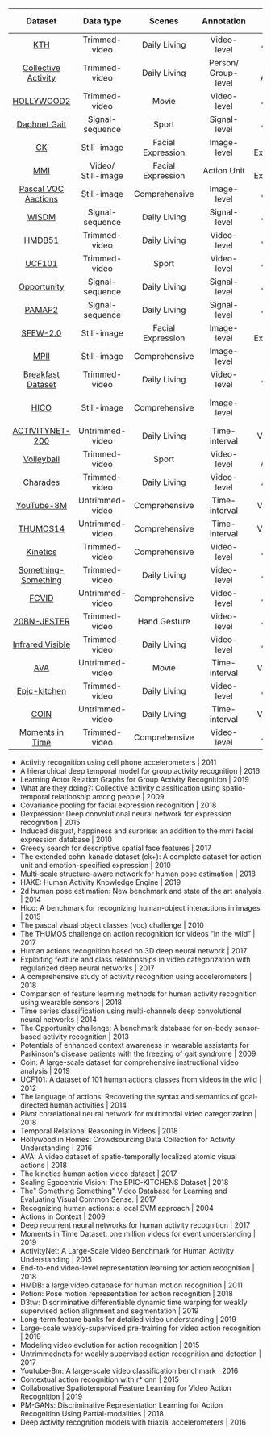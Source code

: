 |Dataset | Data type | Scenes | Annotation | Task | \#Examples/<br/>\#Classes | SOTA/<br/>benchmark  |
|:---:|:---:|:---:|:---:|:---:|:---:|:---:|
|[KTH](http://www.nada.kth.se/<br/>cvap/<br/>actions/) | Trimmed-video | Daily Living | Video-level | Action Recognition | 2391/<br/>6 | 98.9\% |
|[Collective Activity](http://vhosts.eecs.umich.edu/<br/>vision//activity-dataset.html) | Trimmed-video | Daily Living | Person/<br/>Group-level | Group ActivityRecognition | 44/<br/>5 | 91.0\% |
|[HOLLYWOOD2](https://www.di.ens.fr/~laptev/<br/>actions/<br/>hollywood2/) |Trimmed-video | Movie | Video-level | Action Recognition | 3,669/<br/>12 | 73.7\% |
|[Daphnet Gait](https://archive.ics.uci.edu/<br/>ml/<br/>datasets/<br/>Daphnet+Freezing+of+Gait) | Signal-sequence | Sport | Signal-level | Action Recognition | 1,917,887/<br/>2 | 94.1\%  |
|[CK](http://www.consortium.ri.cmu.edu/<br/>ckagree/) | Still-image | Facial Expression | Image-level | Facial ExpressionRecognition | 327/<br/>7 | 88.7\% |
|[MMI](https://mmifacedb.eu/) | Video/<br/>Still-image | Facial Expression | Action Unit | Facial ExpressionRecognition | 2900/<br/>6 | 98.6\% |
|[Pascal VOC Aactions](https://www2.eecs.berkeley.edu/<br/>Research/<br/>Projects/<br/>CS/<br/>vision/<br/>shape/<br/>action/) | Still-image | Comprehensive | Image-level | Action Recognition | 11,530/<br/>20 | 90.2\% |
|[WISDM](http://www.cis.fordham.edu/<br/>wisdm/<br/>dataset.php) | Signal-sequence | Daily Living | Signal-level | Action Recognition | 1098213/<br/>6 | 98.2\%  |
|[HMDB51](http://serre-lab.clps.brown.edu/<br/>resource/<br/>hmdb-a-large-human-motion-database/) |Trimmed-video | Daily Living | Video-level | Action Recognition | 6,766/<br/>51 | 82.1\% |
|[UCF101](https://www.crcv.ucf.edu/<br/>data/<br/>UCF101.php) |Trimmed-video | Sport | Video-level | Action Recognition | 13,320/<br/>101 | 98.2\% |
|[Opportunity](https://archive.ics.uci.edu/<br/>ml/<br/>datasets/<br/>opportunity+activity+recognition) | Signal-sequence | Daily Living | Signal-level | Action Recognition | 701,366/<br/>16 | 91.8\%  |
|[PAMAP2](https://archive.ics.uci.edu/<br/>ml/<br/>datasets/<br/>pamap2+physical+activity+monitoring) | Signal-sequence | Daily Living | Signal-level | Action Recognition | 2,844,868/<br/>18 | 91.0\%  |
|[SFEW-2.0](https://cs.anu.edu.au/<br/>few/) | Still-image | Facial Expression | Image-level | Facial ExpressionRecognition | 1394/<br/>7 | 58.1\% |
|[MPII](http://human-pose.mpi-inf.mpg.de/) | Still-image | Comprehensive | Image-level | Pose Estimation | 24920/<br/>410 | 92.1\% |
|[Breakfast Dataset](http://serre-lab.clps.brown.edu/<br/>resource/<br/>breakfast-actions-dataset/) |Trimmed-video | Daily Living | Video-level | Action Recognition | 1,989/<br/>10 | 45.7\% |
|[HICO](http://www-personal.umich.edu/~ywchao/<br/>hico/) | Still-image | Comprehensive | Image-level | Human-Object Interaction Recognition | 47774/<br/>117 | 47.1\% |
|[ACTIVITYNET-200](http://activity-net.org/) |Untrimmed-video | Daily Living | Time-interval | Video Understanding | 19,994/<br/>200 | 91.3\%  |
|[Volleyball](https://github.com/<br/>mostafa-saad/<br/>deep-activity-rec) | Trimmed-video | Sport | Video-level | Group ActivityRecognition | 4830/<br/>8 | 92.6\% |
|[Charades](https://allenai.org/<br/>plato/<br/>charades/) |Trimmed-video | Daily Living | Video-level | Action Recognition | 9,848/<br/>157 | 43.4\% |
|[YouTube-8M](https://research.google.com/<br/>youtube8m/) |Untrimmed-video | Comprehensive | Time-interval | Video Understanding | 6,100,000/<br/>3862 | 85.0\% |
|[THUMOS14](https://www.crcv.ucf.edu/<br/>THUMOS14/) | Untrimmed-video | Comprehensive | Time-interval | Video Understanding | 18404/<br/>101 | 82.2\%  |
|[Kinetics](https://deepmind.com/<br/>research/<br/>open-source/<br/>kinetics) |Trimmed-video |  Comprehensive | Video-level | Action Recognition | 300,000/<br/>700 | 82.8\% |
|[Something-Something](https://20bn.com/<br/>datasets/<br/>something-something) |Trimmed-video | Daily Living | Video-level | Action Recognition | 220,847/<br/>174 | 51.6\% |
|[FCVID](http://bigvid.fudan.edu.cn/<br/>FCVID/) |Untrimmed-video | Comprehensive | Video-level | Action Recognition | 91,223/<br/>239 | 77.6\% |
|[20BN-JESTER](https://20bn.com/<br/>datasets/<br/>jester) | Trimmed-video | Hand Gesture | Video-level | Action Recognition | 148000/<br/>27 | 94.8\% |
|[Infrared Visible](http://www.escience.cn/<br/>people/<br/>gaochenqiang/<br/>Publications.html) | Trimmed-video | Daily Living | Video-level | Action Recognition | 1200/<br/>12 | 80.2\% |
|[AVA](https://research.google.com/<br/>ava/) |Untrimmed-video | Movie | Time-interval | Video Understanding  | 57,600/<br/>80 | 27.2\% |
|[Epic-kitchen](https://epic-kitchens.github.io/<br/>2018) |Trimmed-video | Daily Living | Video-level | Action Recognition | 432/<br/>149 | 34.5\% |
|[COIN](https://coin-dataset.github.io/) | Untrimmed-video | Daily Living | Time-interval | Video Understanding | 11827/<br/>180 | 88.0\% |
|[Moments in Time](http://moments.csail.mit.edu/) |Trimmed-video | Comprehensive | Video-level | Action Recognition | 1,000,000/<br/>339 | 32.4\% |

- Activity recognition using cell phone accelerometers | 2011
- A hierarchical deep temporal model for group activity recognition | 2016
- Learning Actor Relation Graphs for Group Activity Recognition | 2019
- What are they doing?: Collective activity classification using spatio-temporal relationship among people | 2009
- Covariance pooling for facial expression recognition | 2018
- Dexpression: Deep convolutional neural network for expression recognition | 2015
- Induced disgust, happiness and surprise: an addition to the mmi facial expression database | 2010
- Greedy search for descriptive spatial face features | 2017
- The extended cohn-kanade dataset (ck+): A complete dataset for action unit and emotion-specified expression | 2010
- Multi-scale structure-aware network for human pose estimation | 2018
- HAKE: Human Activity Knowledge Engine | 2019
- 2d human pose estimation: New benchmark and state of the art analysis | 2014
- Hico: A benchmark for recognizing human-object interactions in images | 2015
- The pascal visual object classes (voc) challenge | 2010
- The THUMOS challenge on action recognition for videos “in the wild” | 2017
- Human actions recognition based on 3D deep neural network | 2017
- Exploiting feature and class relationships in video categorization with regularized deep neural networks | 2017
- A comprehensive study of activity recognition using accelerometers | 2018
- Comparison of feature learning methods for human activity recognition using wearable sensors | 2018
- Time series classification using multi-channels deep convolutional neural networks | 2014
- The Opportunity challenge: A benchmark database for on-body sensor-based activity recognition | 2013
- Potentials of enhanced context awareness in wearable assistants for Parkinson's disease patients with the freezing of gait syndrome | 2009
- Coin: A large-scale dataset for comprehensive instructional video analysis | 2019
- UCF101: A dataset of 101 human actions classes from videos in the wild | 2012
- The language of actions: Recovering the syntax and semantics of goal-directed human activities | 2014
- Pivot correlational neural network for multimodal video categorization | 2018
- Temporal Relational Reasoning in Videos | 2018
- Hollywood in Homes: Crowdsourcing Data Collection for Activity Understanding | 2016
- AVA: A video dataset of spatio-temporally localized atomic visual actions | 2018
- The kinetics human action video dataset | 2017
- Scaling Egocentric Vision: The EPIC-KITCHENS Dataset | 2018
- The" Something Something" Video Database for Learning and Evaluating Visual Common Sense. | 2017
- Recognizing human actions: a local SVM approach | 2004
- Actions in Context | 2009
- Deep recurrent neural networks for human activity recognition | 2017
- Moments in Time Dataset: one million videos for event understanding | 2019
- ActivityNet: A Large-Scale Video Benchmark for Human Activity Understanding | 2015
- End-to-end video-level representation learning for action recognition | 2018
- HMDB: a large video database for human motion recognition | 2011
- Potion: Pose motion representation for action recognition | 2018
- D3tw: Discriminative differentiable dynamic time warping for weakly supervised action alignment and segmentation | 2019
- Long-term feature banks for detailed video understanding | 2019
- Large-scale weakly-supervised pre-training for video action recognition | 2019
- Modeling video evolution for action recognition | 2015
- Untrimmednets for weakly supervised action recognition and detection | 2017
- Youtube-8m: A large-scale video classification benchmark | 2016
- Contextual action recognition with r* cnn | 2015
- Collaborative Spatiotemporal Feature Learning for Video Action Recognition | 2019
- PM-GANs: Discriminative Representation Learning for Action Recognition Using Partial-modalities | 2018
- Deep activity recognition models with triaxial accelerometers | 2016


